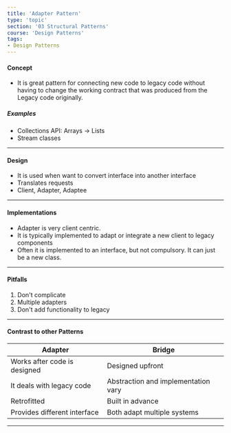 ```yaml
---
title: 'Adapter Pattern'
type: 'topic'
section: '03 Structural Patterns'
course: 'Design Patterns'
tags:
- Design Patterns
---
```

#### Concept
- It is great pattern for connecting new code to legacy code without having to change the working contract that was produced from the Legacy code originally.

##### Examples
- Collections API: Arrays -> Lists
- Stream classes

---
#### Design
- It is used when want to convert interface into another interface
- Translates requests
- Client, Adapter, Adaptee

---
#### Implementations
- Adapter is very client centric.
- It is typically implemented to adapt or integrate a new client to legacy components
- Often it is implemented to an interface, but not compulsory. It can just be a new class.

---
#### Pitfalls
1. Don't complicate
2. Multiple adapters
3. Don't add functionality to legacy

---
#### Contrast to other Patterns

|Adapter   |Bridge   |
|---|---|
|Works after code is designed   |Designed upfront   |
|It deals with legacy code   |Abstraction and implementation vary   |
|Retrofitted   |Built in advance   |
|Provides different interface |Both adapt multiple systems |

---